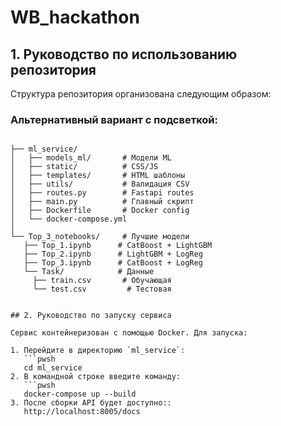 # WB_hackathon

## 1. Руководство по использованию репозитория

Структура репозитория организована следующим образом:

### Альтернативный вариант с подсветкой:
```text

├── ml_service/
│   ├── models_ml/       # Модели ML
│   ├── static/          # CSS/JS
│   ├── templates/       # HTML шаблоны
│   ├── utils/           # Валидация CSV
│   ├── routes.py        # Fastapi routes
│   ├── main.py          # Главный скрипт
│   ├── Dockerfile       # Docker config
│   └── docker-compose.yml
│
└── Top_3_notebooks/     # Лучшие модели
   ├── Top_1.ipynb      # CatBoost + LightGBM
   ├── Top_2.ipynb      # LightGBM + LogReg
   ├── Top_3.ipynb      # CatBoost + LogReg
   └── Task/            # Данные
     ├── train.csv       # Обучающая
     └── test.csv         # Тестовая

    
## 2. Руководство по запуску сервиса

Сервис контейнеризован с помощью Docker. Для запуска:

1. Перейдите в директорию `ml_service`:
   ```pwsh
   cd ml_service
2. В командной строке введите команду:
   ```pwsh
   docker-compose up --build
3. После сборки API будет доступно::
   http://localhost:8005/docs
